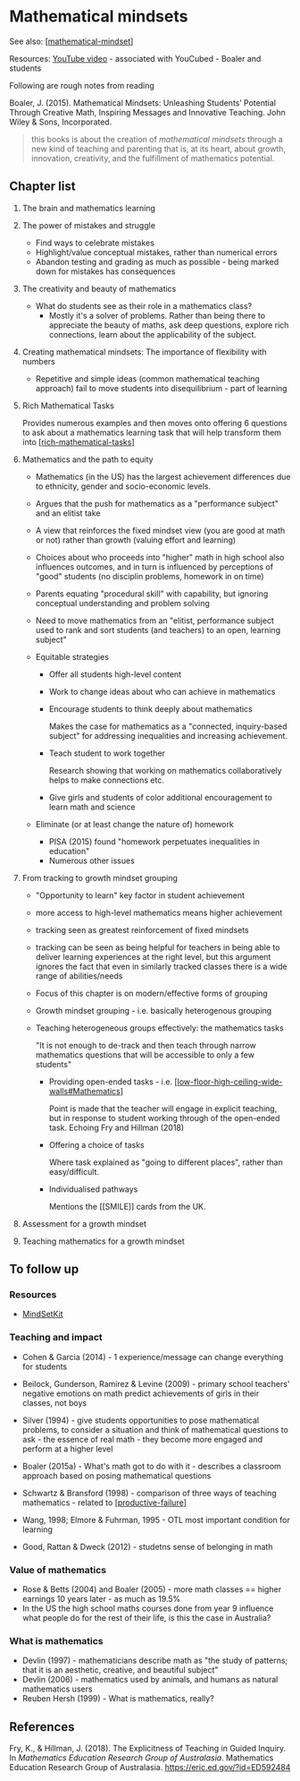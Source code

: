 # Mathematical mindsets

See also: [[mathematical-mindset]]

Resources: [YouTube video](https://www.youtube.com/watch?v=bxrPy1fjVU4&t=472s) - associated with YouCubed - Boaler and students

Following are rough notes from reading 

Boaler, J. (2015). Mathematical Mindsets: Unleashing Students’ Potential Through Creative Math, Inspiring Messages and Innovative Teaching. John Wiley & Sons, Incorporated.

> this books is about the creation of _mathematical mindsets_ through a new kind of teaching and parenting that is, at its heart, about growth, innovation, creativity, and the fulfillment of mathematics potential.

## Chapter list

1. The brain and mathematics learning
2. The power of mistakes and struggle

    - Find ways to celebrate mistakes
    - Highlight/value conceptual mistakes, rather than numerical errors
    - Abandon testing and grading as much as possible - being marked down for mistakes has consequences
3. The creativity and beauty of mathematics

    - What do students see as their role in a mathematics class?
        - Mostly it's a solver of problems.  Rather than being there to appreciate the beauty of maths, ask deep questions, explore rich connections, learn about the applicability of the subject.
4. Creating mathematical mindsets: The importance of flexibility with numbers

    - Repetitive and simple ideas (common mathematical teaching approach) fail to move students into disequilibrium - part of learning
5. Rich Mathematical Tasks

    Provides numerous examples and then moves onto offering 6 questions to ask about a mathematics learning task that will help transform them into [[rich-mathematical-tasks]]
6. Mathematics and the path to equity

    - Mathematics (in the US) has the largest achievement differences due to ethnicity, gender and socio-economic levels.
    - Argues that the push for mathematics as a "performance subject" and an elitist take
    - A view that reinforces the fixed mindset view (you are good at math or not) rather than growth (valuing effort and learning)
    - Choices about who proceeds into "higher" math in high school also influences outcomes, and in turn is influenced by perceptions of "good" students (no disciplin problems, homework in on time)
    - Parents equating "procedural skill" with capability, but ignoring conceptual understanding and problem solving
    - Need to move mathematics from an "elitist, performance subject used to rank and sort students (and teachers) to an open, learning subject"
    - Equitable strategies
        - Offer all students high-level content
        - Work to change ideas about who can achieve in mathematics
        - Encourage students to think deeply about mathematics

            Makes the case for mathematics as a "connected, inquiry-based subject" for addressing inequalities and increasing achievement.
        - Teach student to work together

            Research showing that working on mathematics collaboratively helps to make connections etc.
        - Give girls and students of color additional encouragement to learn math and science 
    - Eliminate (or at least change the nature of) homework

        - PISA (2015) found "homework perpetuates inequalities in education"
        - Numerous other issues
7. From tracking to growth mindset grouping

    - "Opportunity to learn" key factor in student achievement
    - more access to high-level mathematics means higher achievement
    - tracking seen as greatest reinforcement of fixed mindsets
    - tracking can be seen as being helpful for teachers in being able to deliver learning experiences at the right level, but this argument ignores the fact that even in similarly tracked classes there is a wide range of abilities/needs
    - Focus of this chapter is on modern/effective forms of grouping
    - Growth mindset grouping - i.e. basically heterogenous grouping
    - Teaching heterogeneous groups effectively: the mathematics tasks

        "It is not enough to de-track and then teach through narrow mathematics questions that will be accessible to only a few students"
        - Providing open-ended tasks - i.e. [[low-floor-high-ceiling-wide-walls#Mathematics]] 

            Point is made that the teacher will engage in explicit teaching, but in response to student working through of the open-ended task. Echoing Fry and Hillman (2018)

        - Offering a choice of tasks

            Where task explained as "going to different places", rather than easy/difficult.

        - Individualised pathways

            Mentions the [[SMILE]] cards from the UK.

8. Assessment for a growth mindset
9. Teaching mathematics for a growth mindset



## To follow up

### Resources

- [MindSetKit](https://www.mindsetkit.org/)

### Teaching and impact

- Cohen & Garcia (2014) - 1 experience/message can change everything for students
- Beilock, Gunderson, Ramirez & Levine (2009) - primary school teachers' negative emotions on math predict achievements of girls in their classes, not boys
- Silver (1994) - give students opportunities to pose mathematical problems, to consider a situation and think of mathematical questions to ask - the essence of real math - they become more engaged and perform at a higher level
- Boaler (2015a) - What's math got to do with it - describes a classroom approach based on posing mathematical questions
- Schwartz & Bransford (1998) - comparison of three ways of teaching mathematics - related to [[productive-failure]]
- Wang, 1998; Elmore & Fuhrman, 1995 - OTL most important condition for learning

- Good, Rattan & Dweck (2012) - studetns sense of belonging in math

### Value of mathematics

- Rose & Betts (2004) and Boaler (2005) - more math classes == higher earnings 10 years later - as much as 19.5%
- In the US the high school maths courses done from year 9 influence what people do for the rest of their life, is this the case in Australia?

### What is mathematics

- Devlin (1997) - mathematicians describe math as "the study of patterns; that it is an aesthetic, creative, and beautiful subject"
- Devlin (2006) - mathematics used by animals, and humans as natural mathematics users
- Reuben Hersh (1999) - What is mathematics, really?

## References

Fry, K., & Hillman, J. (2018). The Explicitness of Teaching in Guided Inquiry. In *Mathematics Education Research Group of Australasia*. Mathematics Education Research Group of Australasia. <https://eric.ed.gov/?id=ED592484>

[//begin]: # "Autogenerated link references for markdown compatibility"
[mathematical-mindset]: mathematical-mindset "Mathematical Mindset"
[rich-mathematical-tasks]: rich-mathematical-tasks "Rich mathematical tasks"
[low-floor-high-ceiling-wide-walls#Mathematics]: ../low-floor-high-ceiling-wide-walls "Low Floor, High Ceiling, Wide Walls"
[productive-failure]: productive-failure "Productive Failure"
[//end]: # "Autogenerated link references"
